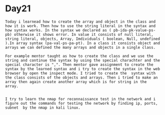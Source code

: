 # Day21

	Today i learnead how to create the array and object in the class and how it is work. Then how to use the string literal in the syntax and how syntax works. In the syntax we declared as ( pb-ida-pk-value-ps-pb) otherwise it shows error. In value it consists of null literal, string literal, objects, Array, Imdividuals ( boolean, Null, undefined ).In array syntax (pa-val-ps-pa-pt). In a class it consists object and arrays we can defined the many arrays and objects in a single class.

	For example mentor taught as how to create the class and we use the string and continue the syntax by using the special charachter and the special character is ",". Then mentor gave assignment to create the syntax by the learned syntax and i try to create the syntax in the web browser by open the inspect mode. I tried to create the  syntax with the class consists of the objects and arrays. Then i tried to make an array then again create another array which is for string in the array.


	I try to learn the nmap for reconnaissance test in the network and i figure out the commands for testing the network by finding ip, ports, subnet  by the nmap in kali linux.
